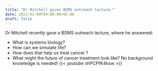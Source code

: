 ```yaml
---
title: "Dr Mitchell gives BSMS outreach lecture."
date: 2023-01-09T09:00:00+01:00
draft: false
---
```

Dr Mitchell recently gave a BSMS outreach lecture, where he answered: 
- What is systems biology?
- How can we simulate life?
- How does that help us treat cancer ?
- What might the future of cancer treatment look like?
No background knowledge is needed! 
{{< youtube xhPCPfK4ksw >}}
